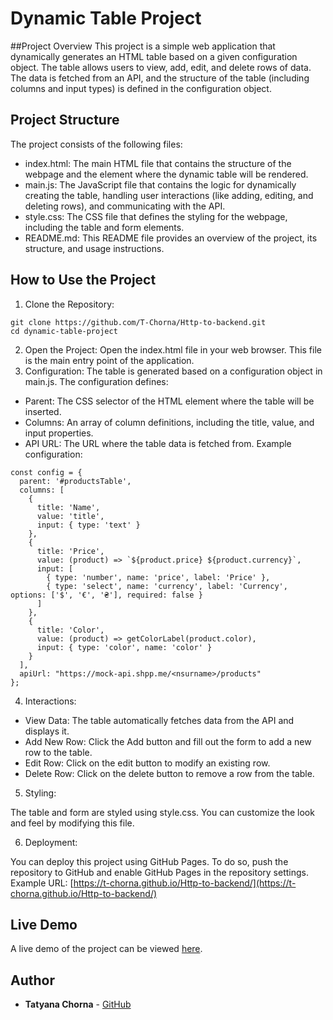# Dynamic Table Project

##Project Overview
This project is a simple web application that dynamically generates an HTML table based on a given configuration object. The table allows users to view, add, edit, and delete rows of data. The data is fetched from an API, and the structure of the table (including columns and input types) is defined in the configuration object.

## Project Structure
The project consists of the following files:

* index.html: The main HTML file that contains the structure of the webpage and the element where the dynamic table will be rendered.
* main.js: The JavaScript file that contains the logic for dynamically creating the table, handling user interactions (like adding, editing, and deleting rows), and communicating with the API.
* style.css: The CSS file that defines the styling for the webpage, including the table and form elements.
* README.md: This README file provides an overview of the project, its structure, and usage instructions.

## How to Use the Project
1. Clone the Repository:
```
git clone https://github.com/T-Chorna/Http-to-backend.git
cd dynamic-table-project
```
2. Open the Project:
Open the index.html file in your web browser. This file is the main entry point of the application.
3. Configuration:
The table is generated based on a configuration object in main.js. The configuration defines:
* Parent: The CSS selector of the HTML element where the table will be inserted.
* Columns: An array of column definitions, including the title, value, and input properties.
* API URL: The URL where the table data is fetched from.
Example configuration:
```
const config = {
  parent: '#productsTable',
  columns: [
    {
      title: 'Name',
      value: 'title',
      input: { type: 'text' }
    },
    {
      title: 'Price',
      value: (product) => `${product.price} ${product.currency}`,
      input: [
        { type: 'number', name: 'price', label: 'Price' },
        { type: 'select', name: 'currency', label: 'Currency', options: ['$', '€', '₴'], required: false }
      ]
    },
    {
      title: 'Color',
      value: (product) => getColorLabel(product.color),
      input: { type: 'color', name: 'color' }
    }
  ],
  apiUrl: "https://mock-api.shpp.me/<nsurname>/products"
};

```

4. Interactions:

* View Data: The table automatically fetches data from the API and displays it.
* Add New Row: Click the Add button and fill out the form to add a new row to the table.
* Edit Row: Click on the edit button to modify an existing row.
* Delete Row: Click on the delete button to remove a row from the table.

5. Styling:

The table and form are styled using style.css. You can customize the look and feel by modifying this file.

6. Deployment:

You can deploy this project using GitHub Pages. To do so, push the repository to GitHub and enable GitHub Pages in the repository settings.
Example URL: [https://t-chorna.github.io/Http-to-backend/](https://t-chorna.github.io/Http-to-backend/)

## Live Demo
A live demo of the project can be viewed [here](https://t-chorna.github.io/Http-to-backend/).

## Author

- **Tatyana Chorna** - [GitHub](https://github.com/T-Chorna)
